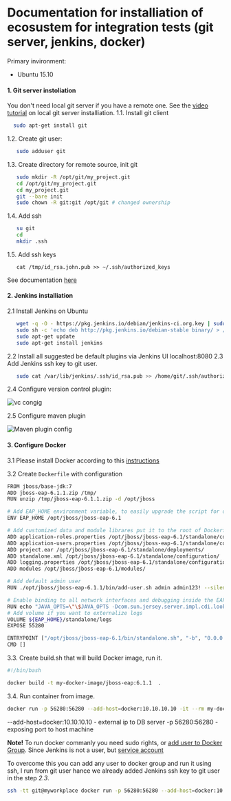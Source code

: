 # Documentation for installiation of ecosustem for integration tests (git server, jenkins, docker)


Primary invironment:
  - Ubuntu 15.10

#### 1. Git server instoliation 
You don't need local git server if you have a remote one. See the [video tutorial](https://www.youtube.com/watch?v=lXSZUuDW4nY) on local git server installiation.
1.1. Install git client
```sh 
  sudo apt-get install git
```  
1.2. Create git user:
```sh
   sudo adduser git
```
1.3. Create directory for remote source, init git 
```sh
   sudo mkdir -R /opt/git/my_project.git
   cd /opt/git/my_project.git
   cd my_project.git
   git --bare init
   sudo chown -R git:git /opt/git # changed ownership 
```
1.4. Add ssh
```sh
   su git    
   cd
   mkdir .ssh
```
1.5. Add ssh keys 
```
   cat /tmp/id_rsa.john.pub >> ~/.ssh/authorized_keys
```
See documentation [here](https://git-scm.com/book/ru/v1/Git-%D0%BD%D0%B0-%D1%81%D0%B5%D1%80%D0%B2%D0%B5%D1%80%D0%B5-%D0%9D%D0%B0%D1%81%D1%82%D1%80%D0%B0%D0%B8%D0%B2%D0%B0%D0%B5%D0%BC-%D1%81%D0%B5%D1%80%D0%B2%D0%B5%D1%80)

#### 2. Jenkins installiation
2.1 Install Jenkins on Ubuntu
``` sh
   wget -q -O - https://pkg.jenkins.io/debian/jenkins-ci.org.key | sudo apt-key add -
   sudo sh -c 'echo deb http://pkg.jenkins.io/debian-stable binary/ > /etc/apt/sources.list.d/jenkins.list'
   sudo apt-get update
   sudo apt-get install jenkins
```
2.2 Install all suggested be default plugins via Jenkins UI localhost:8080
2.3 Add Jenkins ssh key to git user. 
```sh
   sudo cat /var/lib/jenkins/.ssh/id_rsa.pub >> /home/git/.ssh/authorized_keys
```
2.4 Configure version control plugin:

![vc congig](https://raw.githubusercontent.com/Sergei-Rudenkov/temp_documentation/master/Selection_089.png)

2.5 Configure maven plugin

![Maven plugin config](https://raw.githubusercontent.com/Sergei-Rudenkov/temp_documentation/master/Selection_091.png)

#### 3. Configure Docker 

3.1 Please install Docker according to this [instructions](https://docs.docker.com/engine/installation/linux/ubuntulinux/) 

3.2 Create `Dockerfile` with configuration  

```sh
FROM jboss/base-jdk:7
ADD jboss-eap-6.1.1.zip /tmp/
RUN unzip /tmp/jboss-eap-6.1.1.zip -d /opt/jboss

# Add EAP_HOME environment variable, to easily upgrade the script for different EAP versions
ENV EAP_HOME /opt/jboss/jboss-eap-6.1

# Add customized data and module librares put it to the root of Dockerfile 
ADD application-roles.properties /opt/jboss/jboss-eap-6.1/standalone/configuration/
ADD application-users.properties /opt/jboss/jboss-eap-6.1/standalone/configuration/
ADD project.ear /opt/jboss/jboss-eap-6.1/standalone/deployments/
ADD standalone.xml /opt/jboss/jboss-eap-6.1/standalone/configuration/
ADD logging.properties /opt/jboss/jboss-eap-6.1/standalone/configuration/
ADD modules /opt/jboss/jboss-eap-6.1/modules/

# Add default admin user
RUN ./opt/jboss/jboss-eap-6.1.1/bin/add-user.sh admin admin123! --silent

# Enable binding to all network interfaces and debugging inside the EAP
RUN echo "JAVA_OPTS=\"\$JAVA_OPTS -Dcom.sun.jersey.server.impl.cdi.lookupExtensionInBeanManager=true -Djboss.server.base.dir=/opt/jboss/jboss-eap-6.1/standalone -Djboss.server.name=standalone\"" >> ${EAP_HOME}/bin/standalone.conf
# Add volume if you want to externalize logs
VOLUME ${EAP_HOME}/standalone/logs
EXPOSE 55280

ENTRYPOINT ["/opt/jboss/jboss-eap-6.1/bin/standalone.sh", "-b", "0.0.0.0", "-bmanagement", "0.0.0.0"]
CMD []
```

3.3. Create build.sh that will build Docker image, run it.

```sh
#!/bin/bash

docker build -t my-docker-image/jboss-eap:6.1.1  .
```

3.4. Run container from image. 
```sh
docker run -p 56280:56280 --add-host=docker:10.10.10.10 -it --rm my-docker-image/jboss-eap:6.1.1
```
--add-host=docker:10.10.10.10 - external ip to DB server 
-p 56280:56280 - exposing port to host machine 

__Note!__ To run docker commanly you need sudo rights, or [add user to Docker Group](http://askubuntu.com/questions/477551/how-can-i-use-docker-without-sudo). Since Jenkins is not a user, but [service account](http://stackoverflow.com/a/18081006/3014866)

To overcome this you can add any user to docker group and run it using ssh, I run from git user hance we already added Jenkins ssh key to git user in the step _2.3_.

```sh
ssh -tt git@myworkplace docker run -p 56280:56280 --add-host=docker:10.6.210.32 -it --rm jmorales/jboss-eap:6.1.1
```
